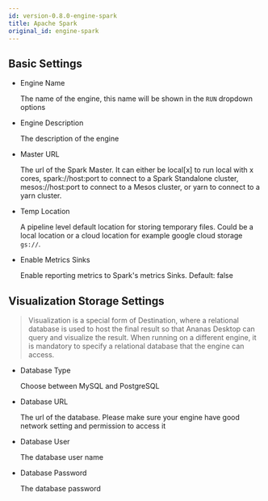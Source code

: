 ```yaml
---
id: version-0.8.0-engine-spark
title: Apache Spark
original_id: engine-spark
---
```


## Basic Settings

- Engine Name 

	The name of the engine, this name will be shown in the `RUN` dropdown options

- Engine Description

	The description of the engine

- Master URL

	The url of the Spark Master. It can either be local[x] to run local with x cores, spark://host:port to connect to a Spark Standalone cluster, mesos://host:port to connect to a Mesos cluster, or yarn to connect to a yarn cluster.

- Temp Location

	A pipeline level default location for storing temporary files. Could be a local location or a cloud location for example google cloud storage `gs://`.

- Enable Metrics Sinks

	Enable reporting metrics to Spark's metrics Sinks. Default: false

## Visualization Storage Settings

> Visualization is a special form of Destination, where a relational database is used to host the final result so that Ananas Desktop can query and visualize the result. When running on a different engine, it is mandatory to specify a relational database that the engine can access.

- Database Type

	Choose between MySQL and PostgreSQL

- Database URL
	
	The url of the database. Please make sure your engine have good network setting and permission to access it	

- Database User

	The database user name

- Database Password

	The database password
